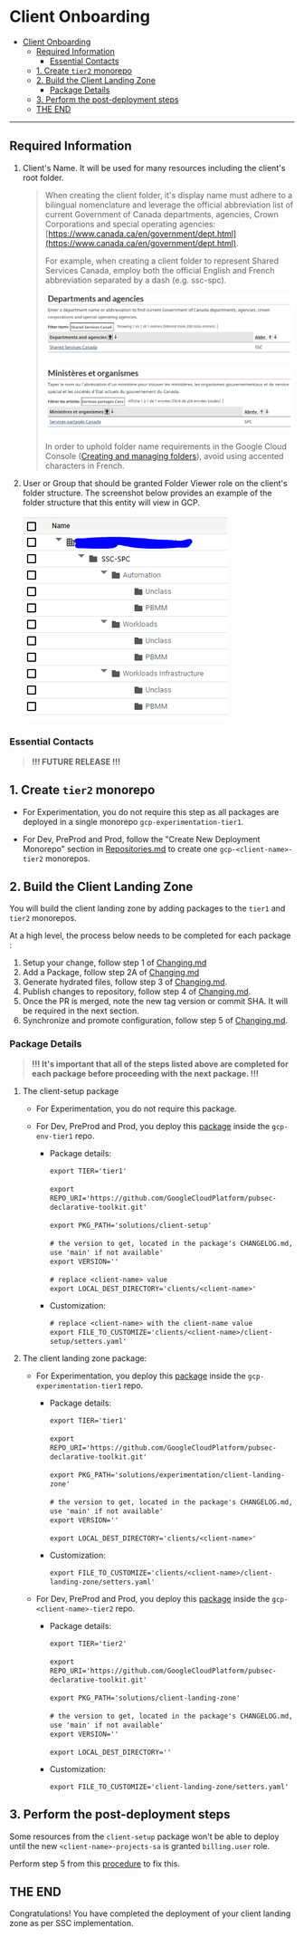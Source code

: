 # Client Onboarding

- [Client Onboarding](#client-onboarding)
  - [Required Information](#required-information)
    - [Essential Contacts](#essential-contacts)
  - [1. Create `tier2` monorepo](#1-create-tier2-monorepo)
  - [2. Build the Client Landing Zone](#2-build-the-client-landing-zone)
    - [Package Details](#package-details)
  - [3. Perform the post-deployment steps](#3-perform-the-post-deployment-steps)
  - [THE END](#the-end)

--------------------------------------

## Required Information

1. Client's Name. It will be used for many resources including the client's root folder.

    > When creating the client folder, it's display name must adhere to a bilingual nomenclature and leverage the official abbreviation list of current Government of Canada departments,
    > agencies, Crown Corporations and special operating agencies: [https://www.canada.ca/en/government/dept.html](https://www.canada.ca/en/government/dept.html).
    >
    > For example, when creating a client folder to represent Shared Services Canada, employ both the official English and French abbreviation separated by a dash (e.g. ssc-spc).
    >
    > ![folder](img/departments-and-agencies-en-ssc.png)
    >
    > ![folder](img/departments-and-agencies-fr-spc.png)
    >
    > In order to uphold folder name requirements in the Google Cloud Console ([Creating and managing folders](https://cloud.google.com/resource-manager/docs/creating-managing-folders#:~:text=For%20example%2C%20to%20create%20folders,%2C%20spaces%2C%20hyphens%20and%20underscores)), avoid using accented characters in French.

1. User or Group that should be granted Folder Viewer role on the client's folder structure. The screenshot below provides an example of the folder structure that this entity will view in GCP.

    ![folder](img/folder-structure-ssc-spc.png)

### Essential Contacts

> **!!! FUTURE RELEASE !!!**

## 1. Create `tier2` monorepo

- For Experimentation, you do not require this step as all packages are deployed in a single monorepo `gcp-experimentation-tier1`.

- For Dev, PreProd and Prod, follow the "Create New Deployment Monorepo" section in [Repositories.md](./Repositories.md) to create one `gcp-<client-name>-tier2` monorepos.

## 2. Build the Client Landing Zone

You will build the client landing zone by adding packages to the `tier1` and `tier2` monorepos.

At a high level, the process below needs to be completed for each package :

1. Setup your change, follow step 1 of [Changing.md](./Changing.md#step-1---setup)
1. Add a Package, follow step 2A of [Changing.md](./Changing.md#a-add-a-package)
1. Generate hydrated files, follow step 3 of [Changing.md](./Changing.md#step-3---hydrate).
1. Publish changes to repository, follow step 4 of [Changing.md](./Changing.md#step-4---publish).
1. Once the PR is merged, note the new tag version or commit SHA.  It will be required in the next section.
1. Synchronize and promote configuration, follow step 5 of [Changing.md](./Changing.md#step-5---synchronize--promote-configs).

### Package Details

> **!!! It's important that all of the steps listed above are completed for each package before proceeding with the next package. !!!**

1. The client-setup package
    - For Experimentation, you do not require this package.

    - For Dev, PreProd and Prod, you deploy this [package](https://github.com/GoogleCloudPlatform/pubsec-declarative-toolkit/tree/main/solutions/client-setup) inside the `gcp-env-tier1` repo.

      - Package details:

          ```shell
          export TIER='tier1'

          export REPO_URI='https://github.com/GoogleCloudPlatform/pubsec-declarative-toolkit.git'

          export PKG_PATH='solutions/client-setup'

          # the version to get, located in the package's CHANGELOG.md, use 'main' if not available'
          export VERSION=''

          # replace <client-name> value
          export LOCAL_DEST_DIRECTORY='clients/<client-name>'
          ```

      - Customization:

          ```shell
          # replace <client-name> with the client-name value
          export FILE_TO_CUSTOMIZE='clients/<client-name>/client-setup/setters.yaml'
          ```

1. The client landing zone package:

    - For Experimentation, you deploy this [package](https://github.com/GoogleCloudPlatform/pubsec-declarative-toolkit/tree/main/solutions/experimentation/client-landing-zone) inside the `gcp-experimentation-tier1` repo.

      - Package details:

        ```shell
        export TIER='tier1'

        export REPO_URI='https://github.com/GoogleCloudPlatform/pubsec-declarative-toolkit.git'

        export PKG_PATH='solutions/experimentation/client-landing-zone'

        # the version to get, located in the package's CHANGELOG.md, use 'main' if not available'
        export VERSION=''

        export LOCAL_DEST_DIRECTORY='clients/<client-name>'
        ```

      - Customization:

          ```shell
          export FILE_TO_CUSTOMIZE='clients/<client-name>/client-landing-zone/setters.yaml'
          ```

    - For Dev, PreProd and Prod, you deploy this [package](https://github.com/GoogleCloudPlatform/pubsec-declarative-toolkit/tree/main/solutions/client-landing-zone) inside the `gcp-<client-name>-tier2` repo.

      - Package details:

        ```shell
        export TIER='tier2'

        export REPO_URI='https://github.com/GoogleCloudPlatform/pubsec-declarative-toolkit.git'

        export PKG_PATH='solutions/client-landing-zone'

        # the version to get, located in the package's CHANGELOG.md, use 'main' if not available'
        export VERSION=''

        export LOCAL_DEST_DIRECTORY=''
        ```

      - Customization:

          ```shell
          export FILE_TO_CUSTOMIZE='client-landing-zone/setters.yaml'
          ```

## 3. Perform the post-deployment steps

Some resources from the `client-setup` package won't be able to deploy until the new `<client-name>-projects-sa` is granted `billing.user` role.

Perform step 5 from this [procedure](https://github.com/GoogleCloudPlatform/pubsec-declarative-toolkit/blob/main/docs/landing-zone-v2/README.md#5-perform-the-post-deployment-steps) to fix this.

## THE END

Congratulations! You have completed the deployment of your client landing zone as per SSC implementation.

